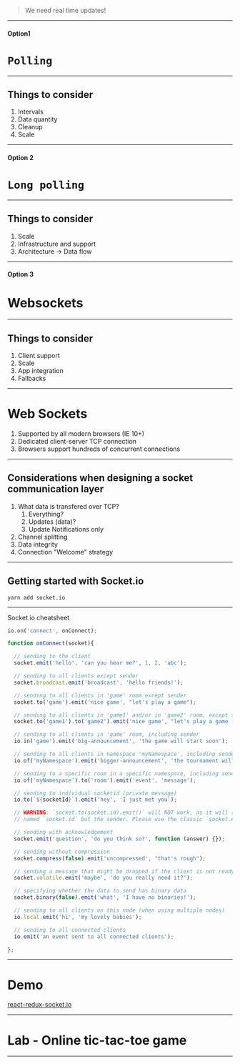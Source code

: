 > We need real time updates!


--- 

#### Option1

# `Polling`

---

## Things to consider

1. Intervals
2. Data quantity
3. Cleanup
4. Scale

---

#### Option 2

# `Long polling`

---

## Things to consider

1. Scale
2. Infrastructure and support
3. Architecture -> Data flow

---

#### Option 3

# Websockets

----

## Things to consider

1. Client support
2. Scale
3. App integration
4. Fallbacks

----

# Web Sockets

1. Supported by all modern browsers (IE 10+)
2. Dedicated client-server TCP connection
3. Browsers support hundreds of concurrent connections

---

## Considerations when designing a socket communication layer

1. What data is transfered over TCP?
   1. Everything?
   2. Updates (data)?
   3. Update Notifications only
2. Channel splitting
3. Data integrity
4. Connection "Welcome" strategy

---

## Getting started with Socket.io

`yarn add socket.io`

---

Socket.io cheatsheet

```javascript
io.on('connect', onConnect);

function onConnect(socket){

  // sending to the client
  socket.emit('hello', 'can you hear me?', 1, 2, 'abc');

  // sending to all clients except sender
  socket.broadcast.emit('broadcast', 'hello friends!');

  // sending to all clients in 'game' room except sender
  socket.to('game').emit('nice game', "let's play a game");

  // sending to all clients in 'game1' and/or in 'game2' room, except sender
  socket.to('game1').to('game2').emit('nice game', "let's play a game (too)");

  // sending to all clients in 'game' room, including sender
  io.in('game').emit('big-announcement', 'the game will start soon');

  // sending to all clients in namespace 'myNamespace', including sender
  io.of('myNamespace').emit('bigger-announcement', 'the tournament will start soon');

  // sending to a specific room in a specific namespace, including sender
  io.of('myNamespace').to('room').emit('event', 'message');

  // sending to individual socketid (private message)
  io.to(`${socketId}`).emit('hey', 'I just met you');

  // WARNING: `socket.to(socket.id).emit()` will NOT work, as it will send to everyone in the room
  // named `socket.id` but the sender. Please use the classic `socket.emit()` instead.

  // sending with acknowledgement
  socket.emit('question', 'do you think so?', function (answer) {});

  // sending without compression
  socket.compress(false).emit('uncompressed', "that's rough");

  // sending a message that might be dropped if the client is not ready to receive messages
  socket.volatile.emit('maybe', 'do you really need it?');

  // specifying whether the data to send has binary data
  socket.binary(false).emit('what', 'I have no binaries!');

  // sending to all clients on this node (when using multiple nodes)
  io.local.emit('hi', 'my lovely babies');

  // sending to all connected clients
  io.emit('an event sent to all connected clients');

};
```

----

# Demo

[react-redux-socket.io](https://github.com/assafg/react-redux-socket.io/pull/2)

----

# Lab - Online tic-tac-toe game

----
